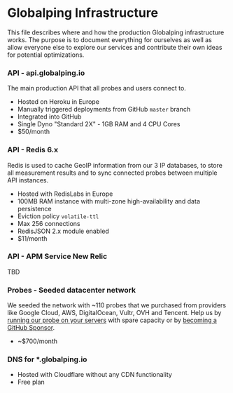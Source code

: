 # Globalping Infrastructure

This file describes where and how the production Globalping infrastructure works. 
The purpose is to document everything for ourselves as well as allow everyone else to explore our services and contribute their own ideas for potential optimizations.

### API - api.globalping.io

The main production API that all probes and users connect to.

- Hosted on Heroku in Europe 
- Manually triggered deployments from GitHub `master` branch
- Integrated into GitHub
- Single Dyno "Standard 2X" - 1GB RAM and 4 CPU Cores
- $50/month


### API - Redis 6.x

Redis is used to cache GeoIP information from our 3 IP databases, to store all measurement results and to sync connected probes between multiple API instances. 

- Hosted with RedisLabs in Europe 
- 100MB RAM instance with multi-zone high-availability and data persistence
- Eviction policy `volatile-ttl`
- Max 256 connections
- RedisJSON 2.x module enabled
- $11/month


### API - APM Service New Relic

TBD

### Probes - Seeded datacenter network

We seeded the network with ~110 probes that we purchased from providers like Google Cloud, AWS, DigitalOcean, Vultr, OVH and Tencent.
Help us by [running our probe on your servers](https://github.com/jsdelivr/globalping-probe#readme) with spare capacity or by [becoming a GitHub Sponsor](https://github.com/sponsors/jsdelivr).

- ~$700/month

### DNS for *.globalping.io

- Hosted with Cloudflare without any CDN functionality
- Free plan
